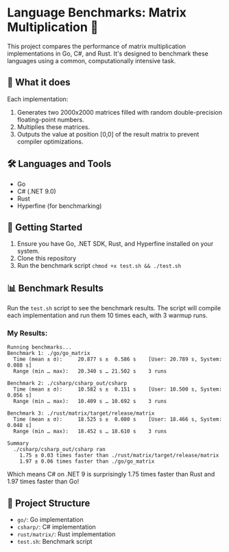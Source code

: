 # Language Benchmarks: Matrix Multiplication 🚀

This project compares the performance of matrix multiplication implementations in Go, C#, and Rust. It's designed to benchmark these languages using a common, computationally intensive task.

## 🧮 What it does

Each implementation:
1. Generates two 2000x2000 matrices filled with random double-precision floating-point numbers.
2. Multiplies these matrices.
3. Outputs the value at position [0,0] of the result matrix to prevent compiler optimizations.

## 🛠️ Languages and Tools

- Go
- C# (.NET 9.0)
- Rust
- Hyperfine (for benchmarking)

## 🚀 Getting Started

1. Ensure you have Go, .NET SDK, Rust, and Hyperfine installed on your system.
2. Clone this repository
3. Run the benchmark script `chmod +x test.sh && ./test.sh`


## 📊 Benchmark Results

Run the `test.sh` script to see the benchmark results. The script will compile each implementation and run them 10 times each, with 3 warmup runs.

### My Results: 

```
Running benchmarks...
Benchmark 1: ./go/go_matrix
  Time (mean ± σ):     20.877 s ±  0.586 s    [User: 20.789 s, System: 0.088 s]
  Range (min … max):   20.340 s … 21.502 s    3 runs

Benchmark 2: ./csharp/csharp_out/csharp
  Time (mean ± σ):     10.582 s ±  0.151 s    [User: 10.500 s, System: 0.056 s]
  Range (min … max):   10.409 s … 10.692 s    3 runs

Benchmark 3: ./rust/matrix/target/release/matrix
  Time (mean ± σ):     18.525 s ±  0.080 s    [User: 18.466 s, System: 0.048 s]
  Range (min … max):   18.452 s … 18.610 s    3 runs

Summary
  ./csharp/csharp_out/csharp ran
    1.75 ± 0.03 times faster than ./rust/matrix/target/release/matrix
    1.97 ± 0.06 times faster than ./go/go_matrix
```
Which means C# on .NET 9 is surprisingly 1.75 times faster than Rust and 1.97 times faster than Go!

## 📁 Project Structure

- `go/`: Go implementation
- `csharp/`: C# implementation
- `rust/matrix/`: Rust implementation
- `test.sh`: Benchmark script
